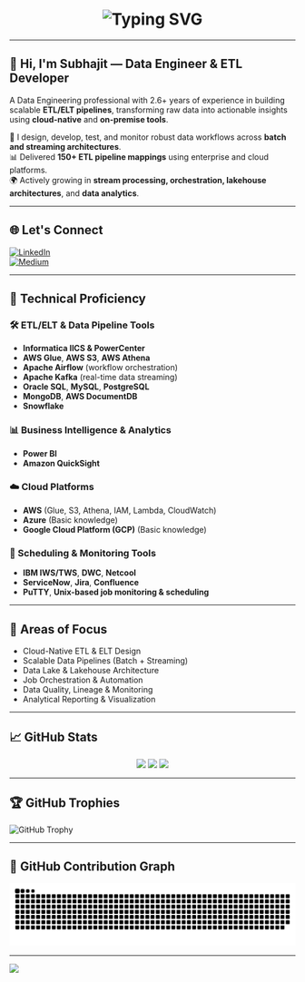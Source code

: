 <h1 align="center">
  <img src="https://readme-typing-svg.demolab.com?font=Fira+Code&pause=1000&color=00F7FF&center=true&vCenter=true&width=435&lines=Data+Engineer;ETL+%2F+ELT+Developer;Active+Learner" alt="Typing SVG" />
</h1>

---

## 👋 Hi, I'm Subhajit — Data Engineer & ETL Developer

A Data Engineering professional with 2.6+ years of experience in building scalable **ETL/ELT pipelines**, transforming raw data into actionable insights using **cloud-native** and **on-premise tools**.

🔧 I design, develop, test, and monitor robust data workflows across **batch and streaming architectures**.  
📊 Delivered **150+ ETL pipeline mappings** using enterprise and cloud platforms.  
🌍 Actively growing in **stream processing, orchestration, lakehouse architectures**, and **data analytics**.

---

## 🌐 Let's Connect

[![LinkedIn](https://img.shields.io/badge/LinkedIn-%230077B5.svg?logo=linkedin&logoColor=white)](https://linkedin.com/in/subhajitch0wdhury)  
[![Medium](https://img.shields.io/badge/Medium-12100E?logo=medium&logoColor=white)](https://subhajitchowdhury.medium.com/)

---

## 🚀 Technical Proficiency

### 🛠️ ETL/ELT & Data Pipeline Tools
- **Informatica IICS & PowerCenter**  
- **AWS Glue**, **AWS S3**, **AWS Athena**  
- **Apache Airflow** (workflow orchestration)  
- **Apache Kafka** (real-time data streaming)  
- **Oracle SQL**, **MySQL**, **PostgreSQL**  
- **MongoDB**, **AWS DocumentDB**  
- **Snowflake**

### 📊 Business Intelligence & Analytics
- **Power BI**  
- **Amazon QuickSight**

### ☁️ Cloud Platforms
- **AWS** (Glue, S3, Athena, IAM, Lambda, CloudWatch)  
- **Azure** (Basic knowledge)  
- **Google Cloud Platform (GCP)** (Basic knowledge)

### 🧩 Scheduling & Monitoring Tools
- **IBM IWS/TWS**, **DWC**, **Netcool**  
- **ServiceNow**, **Jira**, **Confluence**  
- **PuTTY**, **Unix-based job monitoring & scheduling**

---

## 🧠 Areas of Focus

- Cloud-Native ETL & ELT Design  
- Scalable Data Pipelines (Batch + Streaming)  
- Data Lake & Lakehouse Architecture  
- Job Orchestration & Automation  
- Data Quality, Lineage & Monitoring  
- Analytical Reporting & Visualization  

---

## 📈 GitHub Stats

<div align="center">
  <img src="https://github-readme-stats.vercel.app/api?username=Subhajit-Chowdhury&theme=tokyonight&hide_border=true&count_private=true&show_icons=true" />
  <img src="https://github-readme-streak-stats.herokuapp.com/?user=Subhajit-Chowdhury&theme=tokyonight&hide_border=true" />
  <img src="https://github-readme-stats.vercel.app/api/top-langs/?username=Subhajit-Chowdhury&theme=tokyonight&hide_border=true&layout=compact" />
</div>

---

## 🏆 GitHub Trophies

![GitHub Trophy](https://github-profile-trophy.vercel.app/?username=Subhajit-Chowdhury&theme=radical&no-frame=false&no-bg=true&margin-w=4)

---

## 🐍 GitHub Contribution Graph

<picture>
  <source media="(prefers-color-scheme: dark)" srcset="https://github.com/Subhajit-Chowdhury/Subhajit-Chowdhury/blob/output/github-snake-dark.svg" />
  <source media="(prefers-color-scheme: light)" srcset="https://github.com/Subhajit-Chowdhury/Subhajit-Chowdhury/blob/output/github-snake.svg" />
  <img alt="github-snake" src="https://github.com/Subhajit-Chowdhury/Subhajit-Chowdhury/blob/output/github-snake.svg" />
</picture>

---

[![](https://visitcount.itsvg.in/api?id=Subhajit-Chowdhury&icon=0&color=0)](https://visitcount.itsvg.in)
